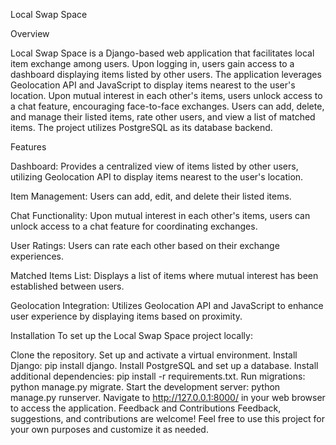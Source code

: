 Local Swap Space



Overview

Local Swap Space is a Django-based web application that facilitates local item exchange among users. Upon logging in, users gain access to a dashboard displaying items listed by other users. The application leverages Geolocation API and JavaScript to display items nearest to the user's location. Upon mutual interest in each other's items, users unlock access to a chat feature, encouraging face-to-face exchanges. Users can add, delete, and manage their listed items, rate other users, and view a list of matched items. The project utilizes PostgreSQL as its database backend.



Features

Dashboard: Provides a centralized view of items listed by other users, utilizing Geolocation API to display items nearest to the user's location.

Item Management: Users can add, edit, and delete their listed items.

Chat Functionality: Upon mutual interest in each other's items, users can unlock access to a chat feature for coordinating exchanges.

User Ratings: Users can rate each other based on their exchange experiences.

Matched Items List: Displays a list of items where mutual interest has been established between users.

Geolocation Integration: Utilizes Geolocation API and JavaScript to enhance user experience by displaying items based on proximity.



Installation
To set up the Local Swap Space project locally:

Clone the repository.
Set up and activate a virtual environment.
Install Django: pip install django.
Install PostgreSQL and set up a database.
Install additional dependencies: pip install -r requirements.txt.
Run migrations: python manage.py migrate.
Start the development server: python manage.py runserver.
Navigate to http://127.0.0.1:8000/ in your web browser to access the application.
Feedback and Contributions
Feedback, suggestions, and contributions are welcome! Feel free to use this project for your own purposes and customize it as needed.

